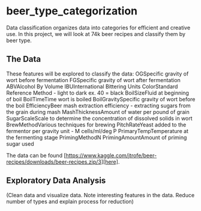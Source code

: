 # beer_type_categorization

Data classification organizes data into categories for efficient and creative use. In this project, we will look at 74k beer recipes and classify them by beer type. 

## The Data
These features will be explored to classify the data:
OGSpecific gravity of wort before fermentation
FGSpecific gravity of wort after fermentation
ABVAlcohol By Volume
IBUInternational Bittering Units
ColorStandard Reference Method - light to dark ex. 40 = black
BoilSizeFluid at beginning of boil
BoilTimeTime wort is boiled
BoilGravitySpecific gravity of wort before the boil
EfficiencyBeer mash extraction efficiency - extracting sugars from the grain during mash
MashThicknessAmount of water per pound of grain
SugarScaleScale to determine the concentration of dissolved solids in wort
BrewMethodVarious techniques for brewing
PitchRateYeast added to the fermentor per gravity unit - M cells/ml/deg P
PrimaryTempTemperature at the fermenting stage
PrimingMethodN
PrimingAmountAmount of priming sugar used

The data can be found [https://www.kaggle.com/jtrofe/beer-recipes/downloads/beer-recipes.zip/3][here].

## Exploratory Data Analysis 
(Clean data and visualize data. Note interesting features in the data. Reduce number of types and explain process for reduction)


